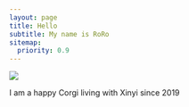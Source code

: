 ```yaml
---
layout: page
title: Hello
subtitle: My name is RoRo
sitemap:
  priority: 0.9
---
```


<div class="img-block">
	<img src="{{ '/assets/img/sofa.jpg' | prepend: site.baseurl }}" id="beach">
    
</div>



<div id="describe-text">
	<p>I am a happy Corgi living with Xinyi since 2019</p>
	
</div>